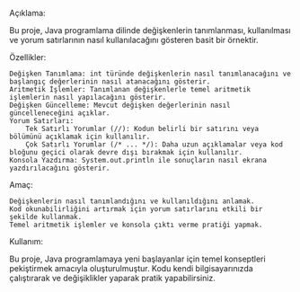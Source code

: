 Açıklama:

Bu proje, Java programlama dilinde değişkenlerin tanımlanması, kullanılması ve yorum satırlarının nasıl kullanılacağını gösteren basit bir örnektir.

Özellikler:

    Değişken Tanımlama: int türünde değişkenlerin nasıl tanımlanacağını ve başlangıç değerlerinin nasıl atanacağını gösterir.
    Aritmetik İşlemler: Tanımlanan değişkenlerle temel aritmetik işlemlerin nasıl yapılacağını gösterir.
    Değişken Güncelleme: Mevcut değişken değerlerinin nasıl güncelleneceğini açıklar.
    Yorum Satırları:
        Tek Satırlı Yorumlar (//): Kodun belirli bir satırını veya bölümünü açıklamak için kullanılır.
        Çok Satırlı Yorumlar (/* ... */): Daha uzun açıklamalar veya kod bloğunu geçici olarak devre dışı bırakmak için kullanılır.
    Konsola Yazdırma: System.out.println ile sonuçların nasıl ekrana yazdırılacağını gösterir.

Amaç:

    Değişkenlerin nasıl tanımlandığını ve kullanıldığını anlamak.
    Kod okunabilirliğini artırmak için yorum satırlarını etkili bir şekilde kullanmak.
    Temel aritmetik işlemler ve konsola çıktı verme pratiği yapmak.

Kullanım:

Bu proje, Java programlamaya yeni başlayanlar için temel konseptleri pekiştirmek amacıyla oluşturulmuştur. Kodu kendi bilgisayarınızda çalıştırarak ve değişiklikler yaparak pratik yapabilirsiniz.
